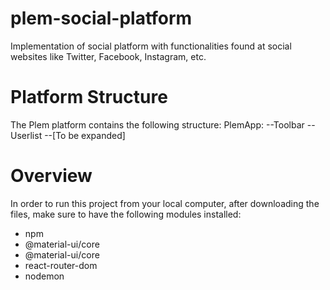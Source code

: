 # plem-social-platform
Implementation of social platform with functionalities found at social websites like Twitter, Facebook, Instagram, etc.

# Platform Structure
The Plem platform contains the following structure:
  PlemApp:
  --Toolbar
  --Userlist
  --[To be expanded]

# Overview
In order to run this project from your local computer, after downloading the files, make sure to have the following modules installed:
  - npm
  - @material-ui/core
  - @material-ui/core
  - react-router-dom
  - nodemon

